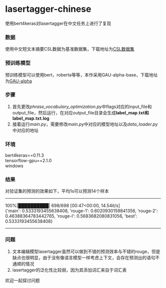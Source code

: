 # lasertagger-chinese


使用bert4keras对lasertagger在中文任务上进行了复现

### 数据
使用中文短文本摘要CSL数据为基准数据集，下载地址为[CSL数据集](https://github.com/CLUEbenchmark/CLGE#1-csl-%E4%B8%AD%E9%95%BF%E6%96%87%E6%9C%AC%E6%91%98%E8%A6%81%E7%94%9F%E6%88%90)

### 预训练模型
预训练模型可以使用bert，roberta等等，本作采用GAU-alpha-base，下载地址为[GAU-alpha](https://github.com/ZhuiyiTechnology/GAU-alpha)

### 步骤
1. 首先更改*phrase_vocabulary_optimization.py*中flags对应的input_file和output_file，然后运行，在对应output_file目录会生成**label_map.txt和label_map.txt.log**
2. 接着运行*main.py*，需要修改*main.py*中对应的模型地址以及*data_loader.py*中对应的地址


### 环境
bert4keras==0.11.3  
tensorflow-gpu==2.1.0  
windows


### 结果
对验证集的预测的效果如下，平均1s可以预测14个样本
***
100%|██████████| 698/698 [00:47<00:00, 14.54it/s]  
{'main': 0.5333193455638408, 'rouge-1': 0.6020930159841356, 'rouge-2': 0.46388364783442765, 'rouge-l': 0.5683682080831056, 'best': 0.5333193455638408}
***


### 问题
1. 文本编辑模型lasertagger虽然可以做到不错的预测效率与不错的rouge，但是缺点也很明显，由于没有像语言模型一样考虑上下文，会存在预测出的语句不通顺的情况
2. lasertagger的泛化性比较弱，因为其添加词汇来自于词汇表  

欢迎一起探讨问题